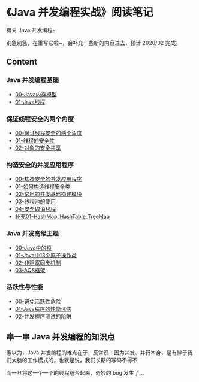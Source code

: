 # 《Java 并发编程实战》阅读笔记

有关 Java 并发编程~

别急别急，在重写它啦~，会补充一些新的内容进去，预计 2020/02 完成。

## Content

### Java 并发编程基础

- [00-Java内存模型](./Ch0-Java并发编程基础/00-Java内存模型.md)
- [01-Java线程](./Ch0-Java并发编程基础/01-Java线程.md)

### 保证线程安全的两个角度

- [00-保证线程安全的两个角度](./Ch1-保证线程安全的两个角度/00-保证线程安全的两个角度.md)
- [01-线程的安全性](./Ch1-保证线程安全的两个角度/01-线程的安全性.md)
- [02-对象的安全共享](./Ch1-保证线程安全的两个角度/02-对象的安全共享.md)

### 构造安全的并发应用程序

- [00-构造安全的并发应用程序](./Ch2-构造安全的并发应用程序/00-构造安全的并发应用程序.md)
- [01-如何构造线程安全类](./Ch2-构造安全的并发应用程序/01-如何构造线程安全类.md)
- [02-常用的并发基础构建模块](./Ch2-构造安全的并发应用程序/02-常用的并发基础构建模块.md)
- [03-线程池的使用](./Ch2-构造安全的并发应用程序/03-线程池的使用.md)
- [04-安全取消线程](./Ch2-构造安全的并发应用程序/04-安全取消线程.md)
- [补充01-HashMap_HashTable_TreeMap](./Ch2-构造安全的并发应用程序/补充01-HashMap_HashTable_TreeMap.md)

### Java 并发高级主题

- [00-Java中的锁](./Ch3-Java并发高级主题/00-Java中的锁.md)
- [01-Java中13个原子操作类](./Ch3-Java并发高级主题/01-Java中13个原子操作类.md)
- [02-非阻塞同步机制](./Ch3-Java并发高级主题/02-非阻塞同步机制.md)
- [03-AQS框架](./Ch3-Java并发高级主题/03-AQS框架.md)

### 活跃性与性能

- [00-避免活跃性危险](./Ch4-活跃性与性能/00-避免活跃性危险.md)
- [01-Java程序的性能评估](./Ch4-活跃性与性能/01-Java程序的性能评估.md)
- [02-并发程序测试的陷阱](./Ch4-活跃性与性能/02-并发程序测试的陷阱.md)

## 串一串 Java 并发编程的知识点

愚以为，Java 并发编程的难点在于，反常识！因为并发、并行本身，是有悖于我们大脑的工作模式的，也就是说，我们长期的写码不得不

而一旦将这一个一个的线程组合起来，奇妙的 bug 发生了...


